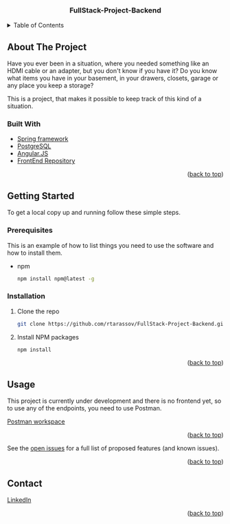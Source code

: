 <div id="top"></div>


<!-- PROJECT SHIELDS -->
<!--
*** I'm using markdown "reference style" links for readability.
*** Reference links are enclosed in brackets [ ] instead of parentheses ( ).
*** See the bottom of this document for the declaration of the reference variables
*** for contributors-url, forks-url, etc. This is an optional, concise syntax you may use.
*** https://www.markdownguide.org/basic-syntax/#reference-style-links
-->

<h3 align="center">FullStack-Project-Backend</h3>

</div>



<!-- TABLE OF CONTENTS -->
<details>
  <summary>Table of Contents</summary>
  <ol>
    <li>
      <a href="#about-the-project">About The Project</a>
      <ul>
        <li><a href="#built-with">Built With</a></li>
      </ul>
    </li>
    <li>
      <a href="#getting-started">Getting Started</a>
      <ul>
        <li><a href="#prerequisites">Prerequisites</a></li>
        <li><a href="#installation">Installation</a></li>
      </ul>
          <li><a href="#contact">Contact</a></li>
    </li>


  </ol>
</details>

## About The Project

Have you ever been in a situation, where you needed something like an HDMI cable or an adapter, but you don't know if you have it?
Do you know what items you have in your basement, in your drawers, closets, garage or any place you keep a storage?

This is a project, that makes it possible to keep track of this kind of a situation.


### Built With

* [Spring framework](https://spring.io/projects/spring-framework)
* [PostgreSQL](https://www.postgresql.org/)
* [Angular.JS](https://angularjs.org/)
* [FrontEnd Repository](https://github.com/rtarassov/FullStack-Project-Frontend)

<p align="right">(<a href="#top">back to top</a>)</p>



<!-- GETTING STARTED -->
## Getting Started

To get a local copy up and running follow these simple steps.

### Prerequisites

This is an example of how to list things you need to use the software and how to install them.
* npm
  ```sh
  npm install npm@latest -g
  ```

### Installation

1. Clone the repo
   ```sh
   git clone https://github.com/rtarassov/FullStack-Project-Backend.git
   ```
2. Install NPM packages
   ```sh
   npm install
   ```

<p align="right">(<a href="#top">back to top</a>)</p>



<!-- USAGE EXAMPLES -->
## Usage

This project is currently under development and there is no frontend yet, so to use any of the endpoints, you need to use Postman. 

[Postman workspace](https://www.postman.com/richardtarassov/workspace/fullstack-project)

<p align="right">(<a href="#top">back to top</a>)</p>

See the [open issues](https://github.com/rtarassov/FullStack-Project-Backend/issues) for a full list of proposed features (and known issues).

<p align="right">(<a href="#top">back to top</a>)</p>

<!-- CONTACT -->
## Contact
[LinkedIn](https://ee.linkedin.com/in/richard-tarassov-aa25bb22b)

<p align="right">(<a href="#top">back to top</a>)</p>


<!-- MARKDOWN LINKS & IMAGES -->
<!-- https://www.markdownguide.org/basic-syntax/#reference-style-links -->
[contributors-shield]: https://img.shields.io/github/contributors/github_username/repo_name.svg?style=for-the-badge
[contributors-url]: https://github.com/rtarassov/FullStack-Project-Backend/graphs/contributors


[issues-shield]: https://img.shields.io/github/issues/github_username/repo_name.svg?style=for-the-badge
[issues-url]: https://github.com/rtarassov/FullStack-Project-Backend/issues

[linkedin-shield]: https://img.shields.io/badge/-LinkedIn-black.svg?style=for-the-badge&logo=linkedin&colorB=555
[linkedin-url]: [https://linkedin.com/in/linkedin_username](https://ee.linkedin.com/in/richard-tarassov-aa25bb22b)

